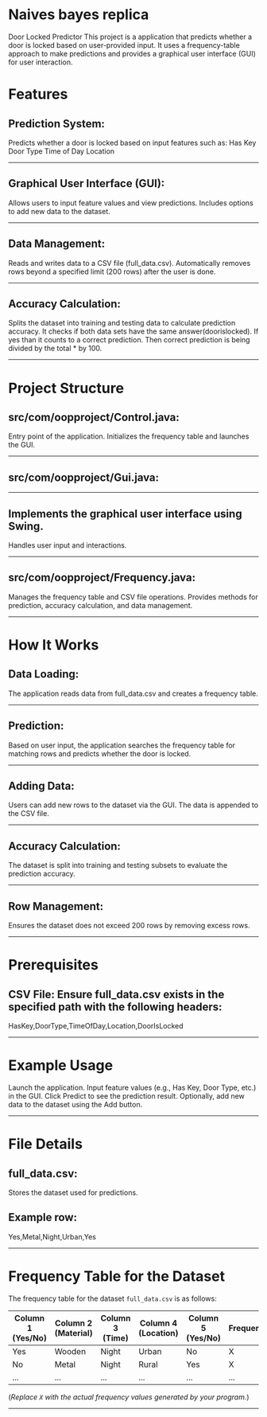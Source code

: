 # Naives bayes replica

Door Locked Predictor
This project is a  application that predicts whether a door is locked based on user-provided input. It uses a frequency-table approach to make predictions and provides a graphical user interface (GUI) for user interaction.


# Features
## Prediction System:


Predicts whether a door is locked based on input features such as:
Has Key
Door Type
Time of Day
Location

------------

## Graphical User Interface (GUI):

Allows users to input feature values and view predictions.
Includes options to add new data to the dataset.

------------

## Data Management:


Reads and writes data to a CSV file (full_data.csv).
Automatically removes rows beyond a specified limit (200 rows) after the user is done.

------------

## Accuracy Calculation:


Splits the dataset into training and testing data to calculate prediction accuracy.
It checks if both data sets have the same answer(doorislocked). If yes than it counts to 
a correct prediction. Then correct prediction is being divided by the total * by 100.

------------

# Project Structure
## src/com/oopproject/Control.java:

Entry point of the application. Initializes the frequency table and launches the GUI.

------------

## src/com/oopproject/Gui.java:

------------

## Implements the graphical user interface using Swing.
Handles user input and interactions.

------------

## src/com/oopproject/Frequency.java:

Manages the frequency table and CSV file operations.
Provides methods for prediction, accuracy calculation, and data management.

------------

# How It Works
## Data Loading:

The application reads data from full_data.csv and creates a frequency table.

------------

## Prediction:

Based on user input, the application searches the frequency table for matching rows and predicts whether the door is locked.

------------

## Adding Data:

Users can add new rows to the dataset via the GUI. The data is appended to the CSV file.

------------

## Accuracy Calculation:

The dataset is split into training and testing subsets to evaluate the prediction accuracy.

------------

## Row Management:

Ensures the dataset does not exceed 200 rows by removing excess rows.

------------

# Prerequisites

## CSV File: Ensure full_data.csv exists in the specified path with the following headers:
HasKey,DoorType,TimeOfDay,Location,DoorIsLocked

------------

# Example Usage
Launch the application.
Input feature values (e.g., Has Key, Door Type, etc.) in the GUI.
Click Predict to see the prediction result.
Optionally, add new data to the dataset using the Add button.

------------

# File Details
## full_data.csv:
Stores the dataset used for predictions.

## Example row:
Yes,Metal,Night,Urban,Yes

------------

# Frequency Table for the Dataset
The frequency table for the dataset `full_data.csv` is as follows:

| Column 1 (Yes/No) | Column 2 (Material) | Column 3 (Time) | Column 4 (Location) | Column 5 (Yes/No) | Frequency |
|--------------------|---------------------|-----------------|---------------------|-------------------|-----------|
| Yes               | Wooden              | Night           | Urban               | No                | X         |
| No                | Metal               | Night           | Rural               | Yes               | X         |
| ...               | ...                 | ...             | ...                 | ...               | ...       |

(*Replace `X` with the actual frequency values generated by your program.*)

------------
